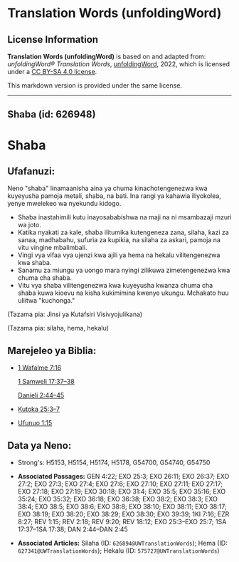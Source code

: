 # Translation Words (unfoldingWord)

## License Information

**Translation Words (unfoldingWord)** is based on and adapted from: _unfoldingWord® Translation Words_, [unfoldingWord](https://unfoldingword.org/utw), 2022, which is licensed under a [CC BY-SA 4.0 license](https://creativecommons.org/licenses/by-sa/4.0/legalcode.en).

This markdown version is provided under the same license.



--------------------------------

## Shaba (id: 626948)

Shaba
=====

Ufafanuzi:
----------

Neno "shaba" linamaanisha aina ya chuma kinachotengenezwa kwa kuyeyusha pamoja metali, shaba, na bati. Ina rangi ya kahawia iliyokolea, yenye mwelekeo wa nyekundu kidogo.

* Shaba inastahimili kutu inayosababishwa na maji na ni msambazaji mzuri wa joto.
* Katika nyakati za kale, shaba ilitumika kutengeneza zana, silaha, kazi za sanaa, madhabahu, sufuria za kupikia, na silaha za askari, pamoja na vitu vingine mbalimbali.
* Vingi vya vifaa vya ujenzi kwa ajili ya hema na hekalu vilitengenezwa kwa shaba.
* Sanamu za miungu ya uongo mara nyingi zilikuwa zimetengenezwa kwa chuma cha shaba.
* Vitu vya shaba vilitengenezwa kwa kuyeyusha kwanza chuma cha shaba kuwa kioevu na kisha kukimimina kwenye ukungu. Mchakato huu uliitwa "kuchonga."

(Tazama pia: Jinsi ya Kutafsiri Visivyojulikana)

(Tazama pia: silaha, hema, hekalu)

Marejeleo ya Biblia:
--------------------

* [1 Wafalme 7:16](https://ref.ly/1Kgs7:16)

    [1 Samweli 17:37–38](https://ref.ly/1Sam17:37-1Sam17:38)

    [Danieli 2:44–45](https://ref.ly/Dan2:44-Dan2:45)

* [Kutoka 25:3–7](https://ref.ly/Exod25:3-Exod25:7)
* [Ufunuo 1:15](https://ref.ly/Rev1:15)

Data ya Neno:
-------------

* Strong's: H5153, H5154, H5174, H5178, G54700, G54740, G54750

* **Associated Passages:** GEN 4:22; EXO 25:3; EXO 26:11; EXO 26:37; EXO 27:2; EXO 27:3; EXO 27:4; EXO 27:6; EXO 27:10; EXO 27:11; EXO 27:17; EXO 27:18; EXO 27:19; EXO 30:18; EXO 31:4; EXO 35:5; EXO 35:16; EXO 35:24; EXO 35:32; EXO 36:18; EXO 36:38; EXO 38:2; EXO 38:3; EXO 38:4; EXO 38:5; EXO 38:6; EXO 38:8; EXO 38:10; EXO 38:11; EXO 38:17; EXO 38:19; EXO 38:20; EXO 38:29; EXO 38:30; EXO 39:39; 1KI 7:16; EZR 8:27; REV 1:15; REV 2:18; REV 9:20; REV 18:12; EXO 25:3–EXO 25:7; 1SA 17:37–1SA 17:38; DAN 2:44–DAN 2:45
* **Associated Articles:** Silaha (ID: `626894@UWTranslationWords`); Hema (ID: `627341@UWTranslationWords`); Hekalu (ID: `575727@UWTranslationWords`)


